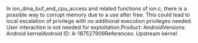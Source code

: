 In ion_dma_buf_end_cpu_access and related functions of ion.c, there is a possible way to corrupt memory due to a use after free. This could lead to local escalation of privilege with no additional execution privileges needed. User interaction is not needed for exploitation.Product: AndroidVersions: Android kernelAndroid ID: A-187527909References: Upstream kernel